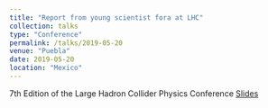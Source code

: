 ```yaml
---
title: "Report from young scientist fora at LHC"
collection: talks
type: "Conference"
permalink: /talks/2019-05-20
venue: "Puebla"
date: 2019-05-20
location: "Mexico"
---
```



7th Edition of the Large Hadron Collider Physics Conference
[Slides](https://indico.cern.ch/event/687651/contributions/3398302/attachments/1846880/3030459/Report_from_Young_Scientist_Fora_at_LHC_Ejiro_Umaka_V2.pdf) 
